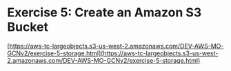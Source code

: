 # Exercise 5: Create an Amazon S3 Bucket

[https://aws-tc-largeobjects.s3-us-west-2.amazonaws.com/DEV-AWS-MO-GCNv2/exercise-5-storage.html](https://aws-tc-largeobjects.s3-us-west-2.amazonaws.com/DEV-AWS-MO-GCNv2/exercise-5-storage.html)